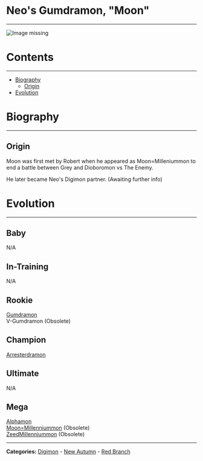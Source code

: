 # Neo's Gumdramon, "Moon"
-----
![Image missing]({{site.baseurl}}/wiki/resources/Gumdramon.png)

# Contents
-----

- [Biography](#biography)
  - [Origin](#origin)
- [Evolution](#evolution)

# Biography
-----

## Origin
Moon was first met by Robert when he appeared as Moon=Milleniummon to end a battle between Grey and Dioboromon vs The Enemy.

He later became Neo's Digimon partner. (Awaiting further info)

# Evolution
-----

## Baby  
N/A

## In-Training  
N/A

## Rookie
[Gumdramon](http://www.wikimon.net/Gumdramon)  
V-Gumdramon (Obsolete)
## Champion
[Arresterdramon](http://www.wikimon.net/Arresterdramon)  

## Ultimate
N/A

## Mega
[Alphamon](http://www.wikimon.net/Alphamon)  
[Moon=Millenniummon](http://www.wikimon.net/Moon_Millenniummon) (Obsolete)  
[ZeedMillenniummon](http://www.wikimon.net/Zeed_Millenniummon) (Obsolete)  

-----

**Categories:** [Digimon](../categories/Digimon) - [New Autumn](../categories/New_Autumn) - [Red Branch](../categories/Red_Branch)
